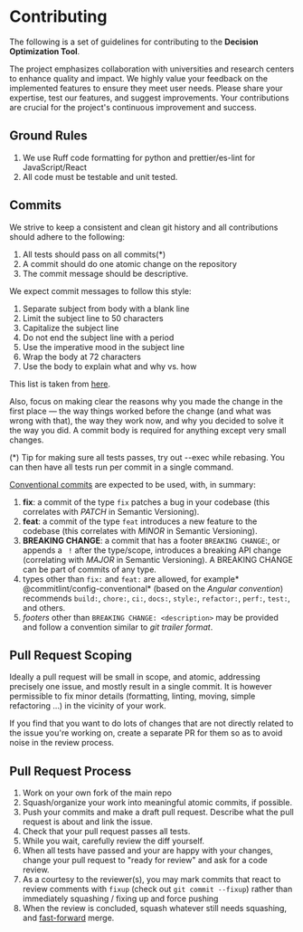 # Contributing

The following is a set of guidelines for contributing to the **Decision Optimization Tool**.

The project emphasizes collaboration with universities and research centers to enhance quality and impact.
We highly value your feedback on the implemented features to ensure they meet user needs. Please share your expertise, test our features, and suggest improvements.
Your contributions are crucial for the project's continuous improvement and success.

## Ground Rules

1. We use Ruff code formatting for python and prettier/es-lint for JavaScript/React
1. All code must be testable and unit tested.

## Commits

We strive to keep a consistent and clean git history and all contributions should adhere to the following:

1. All tests should pass on all commits(*)
1. A commit should do one atomic change on the repository
1. The commit message should be descriptive.



We expect commit messages to follow this style:

1. Separate subject from body with a blank line
1. Limit the subject line to 50 characters
1. Capitalize the subject line
1. Do not end the subject line with a period
1. Use the imperative mood in the subject line
1. Wrap the body at 72 characters
1. Use the body to explain what and why vs. how

This list is taken from [here](https://chris.beams.io/posts/git-commit/).

Also, focus on making clear the reasons why you made the change in the first
place — the way things worked before the change (and what was wrong with that),
the way they work now, and why you decided to solve it the way you did. A
commit body is required for anything except very small changes.

(*) Tip for making sure all tests passes, try out --exec while rebasing. You
can then have all tests run per commit in a single command.


[Conventional commits](https://www.conventionalcommits.org/en/v1.0.0/) are expected to be used, with, in summary:

1. **fix**: a commit of the type `fix` patches a bug in your codebase (this correlates with _PATCH_ in Semantic Versioning).
1. **feat**: a commit of the type `feat` introduces a new feature to the codebase (this correlates with _MINOR_ in Semantic Versioning).
1. **BREAKING CHANGE**: a commit that has a footer `BREAKING CHANGE`:, or appends a ` !` after the type/scope, introduces a breaking API change (correlating with _MAJOR_ in Semantic Versioning). A BREAKING CHANGE can be part of commits of any type.
1. types other than `fix:` and `feat:` are allowed, for example* @commitlint/config-conventional* (based on the _Angular convention_) recommends `build:`, `chore:`, `ci:`, `docs:`, `style:`, `refactor:`, `perf:`, `test:`, and others.
1. _footers_ other than `BREAKING CHANGE: <description>` may be provided and follow a convention similar to _git trailer format_.


## Pull Request Scoping

Ideally a pull request will be small in scope, and atomic, addressing precisely
one issue, and mostly result in a single commit. It is however permissible to
fix minor details (formatting, linting, moving, simple refactoring ...) in the
vicinity of your work.

If you find that you want to do lots of changes that are not directly related
to the issue you're working on, create a separate PR for them so as to avoid
noise in the review process.

## Pull Request Process

1. Work on your own fork of the main repo
2. Squash/organize your work into meaningful atomic commits, if possible.
3. Push your commits and make a draft pull request. Describe what the pull request is about and link the issue.
4. Check that your pull request passes all tests.
5. While you wait, carefully review the diff yourself.
6. When all tests have passed and your are happy with your changes, change your
   pull request to "ready for review" and ask for a code review.
7. As a courtesy to the reviewer(s), you may mark commits that react to review
   comments with `fixup` (check out `git commit --fixup`) rather than
   immediately squashing / fixing up and force pushing
8. When the review is concluded, squash whatever still needs squashing, and
   [fast-forward](https://docs.github.com/en/repositories/configuring-branches-and-merges-in-your-repository/defining-the-mergeability-of-pull-requests/about-protected-branches#require-linear-history) merge.
